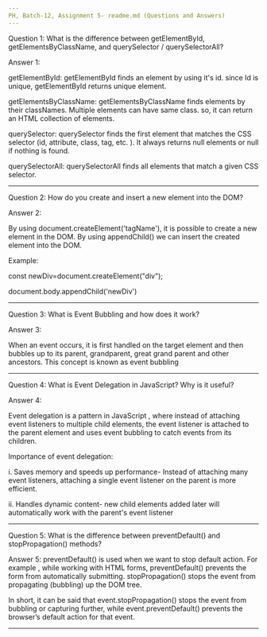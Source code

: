 ```yaml
---
PH, Batch-12, Assignment 5- readme.md (Questions and Answers)
---
```


Question 1: What is the difference between getElementById, getElementsByClassName, and querySelector / querySelectorAll?

Answer 1:

getElementById: getElementById finds an element by using it's id. since Id is unique, getElementById returns unique element.

getElementsByClassName: getElementsByClassName finds elements by their classNames.
Multiple elements can have same class. so, it can return an HTML collection of elements.

querySelector: querySelector finds the first element that matches the CSS selector (id, attribute, class, tag, etc. ). It always returns null elements or null if nothing is found.

querySelectorAll: querySelectorAll finds all elements that match a given CSS selector.

---

Question 2: How do you create and insert a new element into the DOM?

Answer 2:

By using document.createElement('tagName'), it is possible to create a new element in the DOM.
By using appendChild() we can insert the created element into the DOM.

Example:

const newDiv=document.createElement("div");

document.body.appendChild('newDiv')

---

Question 3: What is Event Bubbling and how does it work?

Answer 3:

When an event occurs, it is first handled on the target element and then bubbles up to its parent, grandparent, great grand parent and other ancestors. This concept is known as event bubbling

---

Question 4: What is Event Delegation in JavaScript? Why is it useful?

Answer 4:

Event delegation is a pattern in JavaScript , where instead of attaching event listeners to multiple child elements, the event listener is attached to the parent element and uses event bubbling to catch events from its children.

Importance of event delegation:

i. Saves memory and speeds up performance- Instead of attaching many event listeners, attaching a single event listener on the parent is more efficient.

ii. Handles dynamic content- new child elements added later will automatically work with the parent's event listener

---

Question 5: What is the difference between preventDefault() and stopPropagation() methods?

Answer 5:
preventDefault() is used when we want to stop default action. For example , while working with HTML forms, preventDefault() prevents the form from automatically submitting.
stopPropagation() stops the event from propagating (bubbling) up the DOM tree.

In short, it can be said that event.stopPropagation() stops the event from bubbling or capturing further, while event.preventDefault() prevents the browser’s default action for that event.

---
